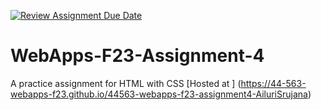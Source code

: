 [![Review Assignment Due Date](https://classroom.github.com/assets/deadline-readme-button-24ddc0f5d75046c5622901739e7c5dd533143b0c8e959d652212380cedb1ea36.svg)](https://classroom.github.com/a/4tKarLeg)
# WebApps-F23-Assignment-4
A practice assignment for HTML with CSS
[Hosted at ]
(https://44-563-webapps-f23.github.io/44563-webapps-f23-assignment4-AiluriSrujana)
